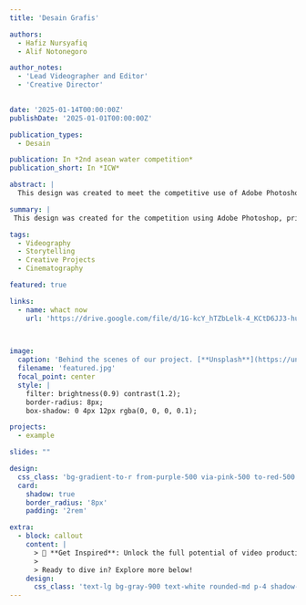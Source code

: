 ```yaml
---
title: 'Desain Grafis'

authors:
  - Hafiz Nursyafiq
  - Alif Notonegoro

author_notes:
  - 'Lead Videographer and Editor'
  - 'Creative Director'
  

date: '2025-01-14T00:00:00Z'
publishDate: '2025-01-01T00:00:00Z'

publication_types:
  - Desain

publication: In *2nd asean water competition*
publication_short: In *ICW*

abstract: |
  This design was created to meet the competitive use of Adobe Photoshop, featuring a harmonious blend of visual aesthetics, color composition and graphic elements. Various techniques such as image manipulation, lighting, typography, and visual effects are applied to create a dynamic and professional impression.

summary: |
 This design was created for the competition using Adobe Photoshop, prioritizing aesthetics, composition and professional graphic techniques.

tags:
  - Videography
  - Storytelling
  - Creative Projects
  - Cinematography

featured: true

links:
  - name: whact now
    url: 'https://drive.google.com/file/d/1G-kcY_hTZbLelk-4_KCtD6JJ3-hul2oi/view?usp=drivesdk'
  


image:
  caption: 'Behind the scenes of our project. [**Unsplash**](https://unsplash.com/photos/pLCdAaMFLTE)'
  filename: 'featured.jpg'
  focal_point: center
  style: |
    filter: brightness(0.9) contrast(1.2);
    border-radius: 8px;
    box-shadow: 0 4px 12px rgba(0, 0, 0, 0.1);

projects:
  - example

slides: ""

design:
  css_class: 'bg-gradient-to-r from-purple-500 via-pink-500 to-red-500 text-white'
  card:
    shadow: true
    border_radius: '8px'
    padding: '2rem'

extra:
  - block: callout
    content: |
      > 🎥 **Get Inspired**: Unlock the full potential of video production and storytelling! This project serves as a stepping stone toward mastering the art of cinematic visuals.
      >
      > Ready to dive in? Explore more below!
    design:
      css_class: 'text-lg bg-gray-900 text-white rounded-md p-4 shadow-lg'
---
```

